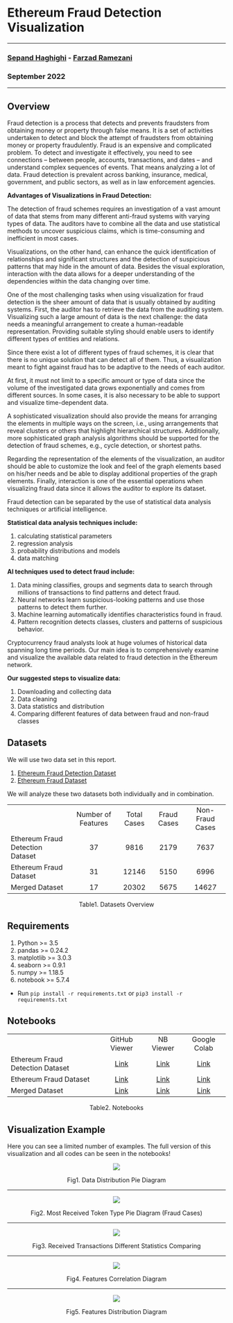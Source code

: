 # Ethereum Fraud Detection Visualization


--------------

### [Sepand Haghighi](https://github.com/sepandhaghighi) - [Farzad Ramezani](https://github.com/Farziiii)

### September 2022

--------------

## Overview

Fraud detection is a process that detects and prevents fraudsters from obtaining money or property through false means. It is a set of activities undertaken to detect and block the attempt of fraudsters from obtaining money or property fraudulently. Fraud is an expensive and complicated problem. To detect and investigate it effectively, you need to see connections – between people, accounts, transactions, and dates – and understand complex sequences of events. That means analyzing a lot of data.
Fraud detection is prevalent across banking, insurance, medical, government, and public sectors, as well as in law enforcement agencies.

**Advantages of Visualizations in Fraud Detection:**

The detection of fraud schemes requires an investigation of a vast amount of data that stems from many different anti-fraud systems with varying types of data. The auditors have to combine all the data and use statistical methods to uncover suspicious claims, which is time-consuming and inefficient in most cases.

Visualizations, on the other hand, can enhance the quick identification of relationships and significant structures and the detection of suspicious patterns that may hide in the amount of data. Besides the visual exploration, interaction with the data allows for a deeper understanding of the dependencies within the data changing over time.

One of the most challenging tasks when using visualization for fraud detection is the sheer amount of data that is usually obtained by auditing systems. First, the auditor has to retrieve the data from the auditing system. Visualizing such a large amount of data is the next challenge: the data needs a meaningful arrangement to create a human-readable representation. Providing suitable styling should enable users to identify different types of entities and relations.

Since there exist a lot of different types of fraud schemes, it is clear that there is no unique solution that can detect all of them. Thus, a visualization meant to fight against fraud has to be adaptive to the needs of each auditor.

At first, it must not limit to a specific amount or type of data since the volume of the investigated data grows exponentially and comes from different sources. In some cases, it is also necessary to be able to support and visualize time-dependent data.

A sophisticated visualization should also provide the means for arranging the elements in multiple ways on the screen, i.e., using arrangements that reveal clusters or others that highlight hierarchical structures. Additionally, more sophisticated graph analysis algorithms should be supported for the detection of fraud schemes, e.g., cycle detection, or shortest paths.

Regarding the representation of the elements of the visualization, an auditor should be able to customize the look and feel of the graph elements based on his/her needs and be able to display additional properties of the graph elements. Finally, interaction is one of the essential operations when visualizing fraud data since it allows the auditor to explore its dataset.

Fraud detection can be separated by the use of statistical data analysis techniques or artificial intelligence. 

**Statistical data analysis techniques include:**

1. calculating statistical parameters
2. regression analysis
3. probability distributions and models
4. data matching

**AI techniques used to detect fraud include:**

1. Data mining classifies, groups and segments data to search through millions of transactions to find patterns and detect fraud.
2. Neural networks learn suspicious-looking patterns and use those patterns to detect them further.
3. Machine learning automatically identifies characteristics found in fraud.
4. Pattern recognition detects classes, clusters and patterns of suspicious behavior.

Cryptocurrency fraud analysts look at huge volumes of historical data spanning long time periods. Our main idea is to comprehensively examine and visualize the available data related to fraud detection in the Ethereum network.

**Our suggested steps to visualize data:**

1. Downloading and collecting data
2. Data cleaning
3. Data statistics and distribution
4. Comparing different features of data between fraud and non-fraud classes

## Datasets

We will use two data set in this report.

1. [Ethereum Fraud Detection Dataset](https://www.kaggle.com/datasets/vagifa/ethereum-frauddetection-dataset)
2. [Ethereum Fraud Dataset](https://www.kaggle.com/datasets/gescobero/ethereum-fraud-dataset)

We will analyze these two datasets both individually and in combination.

<div style="text-align:center;" align="center">
	<table style="text-align:center;border-collapse:collapse;">
		<th>
			<td>Number of Features</td>
			<td>Total Cases</td>
			<td>Fraud Cases</td>
			<td>Non-Fraud Cases</td>
		</th>
		<tr>
			<td style="text-align:left;">Ethereum Fraud Detection Dataset</td>
			<td>37</td>
			<td>9816</td>
			<td>2179</td>
			<td>7637</td>
		</tr>
		<tr>
			<td style="text-align:left;">Ethereum Fraud Dataset</td>
			<td>31</td>
			<td>12146</td>
			<td>5150</td>
			<td>6996</td>
		</tr>
		<tr>
			<td style="text-align:left;">Merged Dataset</td>
			<td>17</td>
			<td>20302</td>
			<td>5675</td>
			<td>14627</td>
		</tr>
	</table>
	<p>Table1. Datasets Overview</p>
</div>


## Requirements

1. Python >= 3.5
2. pandas >= 0.24.2
3. matplotlib >= 3.0.3
4. seaborn >= 0.9.1
5. numpy >= 1.18.5
6. notebook >= 5.7.4

- Run `pip install -r requirements.txt` or `pip3 install -r requirements.txt`

## Notebooks

<div style="text-align:center;" align="center">
	<table style="text-align:center;border-collapse:collapse;">
		<th>
			<td>GitHub Viewer</td>
			<td>NB Viewer</td>
			<td>Google Colab</td>
		</th>
		<tr>
			<td style="text-align:left;">Ethereum Fraud Detection Dataset</td>
			<td><a href="https://github.com/sepandhaghighi/Ethereum-Fraud-Detection-Visualization/blob/master/1.ipynb">Link</a></td>
			<td><a href="https://nbviewer.org/github/sepandhaghighi/Ethereum-Fraud-Detection-Visualization/blob/master/1.ipynb">Link</a></td>
			<td><a href="https://colab.research.google.com/github/sepandhaghighi/Ethereum-Fraud-Detection-Visualization/blob/master">Link</a></td>
		</tr>
		<tr>
			<td style="text-align:left;">Ethereum Fraud Dataset</td>
			<td><a href="https://github.com/sepandhaghighi/Ethereum-Fraud-Detection-Visualization/blob/master/2.ipynb">Link</a></td>
			<td><a href="https://nbviewer.org/github/sepandhaghighi/Ethereum-Fraud-Detection-Visualization/blob/master/2.ipynb">Link</a></td>
			<td><a href="https://colab.research.google.com/github/sepandhaghighi/Ethereum-Fraud-Detection-Visualization/blob/master">Link</a></td>
		</tr>
		<tr>
			<td style="text-align:left;">Merged Dataset</td>
			<td><a href="https://github.com/sepandhaghighi/Ethereum-Fraud-Detection-Visualization/blob/master/3.ipynb">Link</a></td>
			<td><a href="https://nbviewer.org/github/sepandhaghighi/Ethereum-Fraud-Detection-Visualization/blob/master/3.ipynb">Link</a></td>
			<td><a href="https://colab.research.google.com/github/sepandhaghighi/Ethereum-Fraud-Detection-Visualization/blob/master">Link</a></td>
		</tr>
	</table>
	<p>Table2. Notebooks</p>
</div>

## Visualization Example

Here you can see a limited number of examples. The full version of this visualization and all codes can be seen in the notebooks!

<div style="text-align:center;" align="center">
<img src="images/pie1.png">
<p>Fig1. Data Distribution Pie Diagram</p>
<hr/>

<img src="images/pie2.png">
<p>Fig2. Most Received Token Type Pie Diagram (Fraud Cases)</p>
<hr/>

<img src="images/hist.png">
<p>Fig3. Received Transactions Different Statistics Comparing</p>
<hr/>

<img src="images/corr.png">
<p>Fig4. Features Correlation Diagram</p>
<hr/>

<img src="images/box.png">
<p>Fig5. Features Distribution Diagram</p>
</div>


